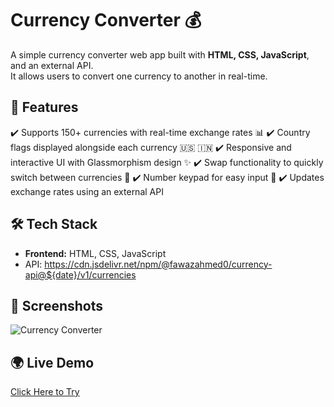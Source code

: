 # Currency Converter 💰
A simple currency converter web app built with **HTML, CSS, JavaScript**, and an external API.  
It allows users to convert one currency to another in real-time.

## 🚀 Features
✔️ Supports 150+ currencies with real-time exchange rates 📊
✔️ Country flags displayed alongside each currency 🇺🇸 🇮🇳
✔️ Responsive and interactive UI with Glassmorphism design ✨
✔️ Swap functionality to quickly switch between currencies 🔄
✔️ Number keypad for easy input 🔢
✔️ Updates exchange rates using an external API


## 🛠 Tech Stack
- **Frontend:** HTML, CSS, JavaScript
- API: https://cdn.jsdelivr.net/npm/@fawazahmed0/currency-api@${date}/v1/currencies

## 📸 Screenshots
![Currency Converter](https://github.com/user-attachments/assets/79a6d248-d06a-4c27-b054-840baec9110d)

## 🌍 Live Demo
[Click Here to Try](YOUR_DEPLOYMENT_LINK)

